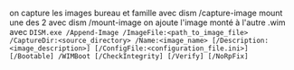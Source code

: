 on capture les images bureau et famille avec dism /capture-image
mount une des 2 avec dism /mount-image
on ajoute l'image monté à l'autre .wim avec 
`DISM.exe /Append-Image /ImageFile:<path_to_image_file> /CaptureDir:<source_directory> /Name:<image_name> [/Description:<image_description>] [/ConfigFile:<configuration_file.ini>] [/Bootable] /WIMBoot [/CheckIntegrity] [/Verify] [/NoRpFix]`
